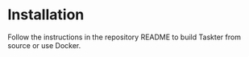 # Installation

Follow the instructions in the repository README to build Taskter from source or use Docker.
